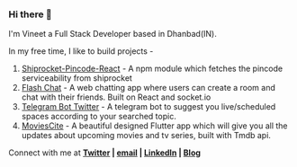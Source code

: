 ### Hi there 👋

<!--
**vineetk242000/vineetk242000** is a ✨ _special_ ✨ repository because its `README.md` (this file) appears on your GitHub profile.

Here are some ideas to get you started:

- 🔭 I’m currently working on ...
- 🌱 I’m currently learning ...
- 👯 I’m looking to collaborate on ...
- 🤔 I’m looking for help with ...
- 💬 Ask me about ...
- 📫 How to reach me: ...
- 😄 Pronouns: ...
- ⚡ Fun fact: ...
-->

I'm Vineet a Full Stack Developer based in Dhanbad(IN).

In my free time, I like to build projects - 

1. [Shiprocket-Pincode-React](https://www.npmjs.com/package/shiprocket-pincode-react) - A npm module which fetches the pincode serviceability from shiprocket
2. [Flash Chat](https://vk-flash-chat.netlify.app/) - A web chatting app where users can create a room and chat with their friends. Built on React and socket.io
3. [Telegram Bot Twitter](https://github.com/vineetk242000/telegramBot-twitter) - A telegram bot to suggest you live/scheduled spaces according to your searched topic.
4. [MoviesCite](https://github.com/vineetk242000/movies-cite-app) - A beautiful designed Flutter app which will give you all the updates about upcoming movies and tv series, built with Tmdb api.

Connect with me at
**[Twitter](https://twitter.com/vineetk242000) | [email](vineetkumar242000@gmail.com) | [LinkedIn](https://www.linkedin.com/in/vineetk242000/) | [Blog](https://bphtech.blogspot.com/)**




